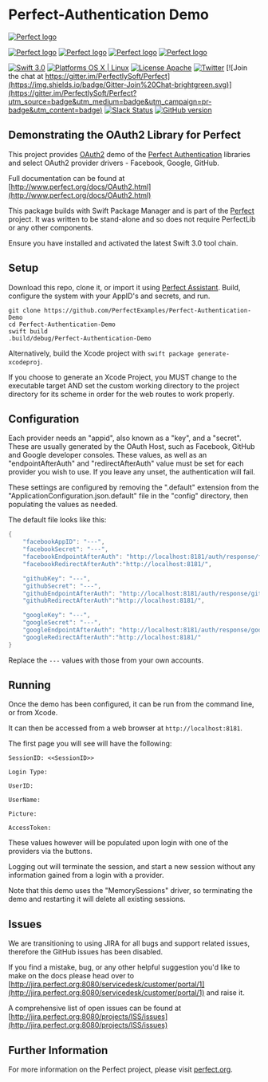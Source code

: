 # Perfect-Authentication Demo

[![Perfect logo](http://www.perfect.org/github/Perfect_GH_header_854.jpg)](http://perfect.org/get-involved.html)

[![Perfect logo](http://www.perfect.org/github/Perfect_GH_button_1_Star.jpg)](https://github.com/PerfectlySoft/Perfect)
[![Perfect logo](http://www.perfect.org/github/Perfect_GH_button_2_Git.jpg)](https://gitter.im/PerfectlySoft/Perfect)
[![Perfect logo](http://www.perfect.org/github/Perfect_GH_button_3_twit.jpg)](https://twitter.com/perfectlysoft)
[![Perfect logo](http://www.perfect.org/github/Perfect_GH_button_4_slack.jpg)](http://perfect.ly)


[![Swift 3.0](https://img.shields.io/badge/Swift-3.0-orange.svg?style=flat)](https://developer.apple.com/swift/)
[![Platforms OS X | Linux](https://img.shields.io/badge/Platforms-OS%20X%20%7C%20Linux%20-lightgray.svg?style=flat)](https://developer.apple.com/swift/)
[![License Apache](https://img.shields.io/badge/License-Apache-lightgrey.svg?style=flat)](http://perfect.org/licensing.html)
[![Twitter](https://img.shields.io/badge/Twitter-@PerfectlySoft-blue.svg?style=flat)](http://twitter.com/PerfectlySoft)
[![Join the chat at https://gitter.im/PerfectlySoft/Perfect](https://img.shields.io/badge/Gitter-Join%20Chat-brightgreen.svg)](https://gitter.im/PerfectlySoft/Perfect?utm_source=badge&utm_medium=badge&utm_campaign=pr-badge&utm_content=badge)
[![Slack Status](http://perfect.ly/badge.svg)](http://perfect.ly) [![GitHub version](https://badge.fury.io/gh/PerfectlySoft%2FPerfect-CURL.svg)](https://badge.fury.io/gh/PerfectlySoft%2FPerfect-CURL)

## Demonstrating the OAuth2 Library for Perfect


This project provides [OAuth2](https://oauth.net/2/) demo of the [Perfect Authentication](https://github.com/PerfectlySoft/Perfect-Authentication) libraries and select OAuth2 provider drivers - Facebook, Google, GitHub.

Full documentation can be found at [http://www.perfect.org/docs/OAuth2.html](http://www.perfect.org/docs/OAuth2.html)

This package builds with Swift Package Manager and is part of the [Perfect](https://github.com/PerfectlySoft/Perfect) project. It was written to be stand-alone and so does not require PerfectLib or any other components.

Ensure you have installed and activated the latest Swift 3.0 tool chain.

## Setup

Download this repo, clone it, or import it using [Perfect Assistant](https://www.perfect.org/en/assistant/). Build, configure the system with your AppID's and secrets, and run.

```
git clone https://github.com/PerfectExamples/Perfect-Authentication-Demo
cd Perfect-Authentication-Demo
swift build
.build/debug/Perfect-Authentication-Demo
```

Alternatively, build the Xcode project with `swift package generate-xcodeproj`.

If you choose to generate an Xcode Project, you MUST change to the executable target AND set the custom working directory to the project directory for its scheme in order for the web routes to work properly.



## Configuration

Each provider needs an "appid", also known as a "key", and a "secret". These are usually generated by the OAuth Host, such as Facebook, GitHub and Google developer consoles. These values, as well as an "endpointAfterAuth" and "redirectAfterAuth" value must be set for each provider you wish to use. If you leave any unset, the authentication will fail.

These settings are configured by removing the ".default" extension from the "ApplicationConfiguration.json.default" file in the "config" directory, then populating the values as needed.

The default file looks like this:

``` swift
{
	"facebookAppID": "---",
	"facebookSecret": "---",
	"facebookEndpointAfterAuth": "http://localhost:8181/auth/response/facebook",
	"facebookRedirectAfterAuth":"http://localhost:8181/",

	"githubKey": "---",
	"githubSecret": "---",
	"githubEndpointAfterAuth": "http://localhost:8181/auth/response/github",
	"githubRedirectAfterAuth":"http://localhost:8181/",

	"googleKey": "---",
	"googleSecret": "---",
	"googleEndpointAfterAuth": "http://localhost:8181/auth/response/google",
	"googleRedirectAfterAuth":"http://localhost:8181/"
}
```

Replace the `---` values with those from your own accounts.

## Running

Once the demo has been configured, it can be run from the command line, or from Xcode.

It can then be accessed from a web browser at `http://localhost:8181`.

The first page you will see will have the following:

```
SessionID: <<SessionID>>

Login Type:

UserID:

UserName:

Picture:

AccessToken:
```

These values however will be populated upon login with one of the providers via the buttons.

Logging out will terminate the session, and start a new session without any information gained from a login with a provider.

Note that this demo uses the "MemorySessions" driver, so terminating the demo and restarting it will delete all existing sessions.

## Issues

We are transitioning to using JIRA for all bugs and support related issues, therefore the GitHub issues has been disabled.

If you find a mistake, bug, or any other helpful suggestion you'd like to make on the docs please head over to [http://jira.perfect.org:8080/servicedesk/customer/portal/1](http://jira.perfect.org:8080/servicedesk/customer/portal/1) and raise it.

A comprehensive list of open issues can be found at [http://jira.perfect.org:8080/projects/ISS/issues](http://jira.perfect.org:8080/projects/ISS/issues)


## Further Information
For more information on the Perfect project, please visit [perfect.org](http://perfect.org).
